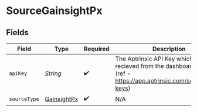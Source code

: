 # SourceGainsightPx


## Fields

| Field                                                                                                                   | Type                                                                                                                    | Required                                                                                                                | Description                                                                                                             |
| ----------------------------------------------------------------------------------------------------------------------- | ----------------------------------------------------------------------------------------------------------------------- | ----------------------------------------------------------------------------------------------------------------------- | ----------------------------------------------------------------------------------------------------------------------- |
| `apiKey`                                                                                                                | *String*                                                                                                                | :heavy_check_mark:                                                                                                      | The Aptrinsic API Key which is recieved from the dashboard settings (ref - https://app.aptrinsic.com/settings/api-keys) |
| `sourceType`                                                                                                            | [GainsightPx](../../models/shared/GainsightPx.md)                                                                       | :heavy_check_mark:                                                                                                      | N/A                                                                                                                     |